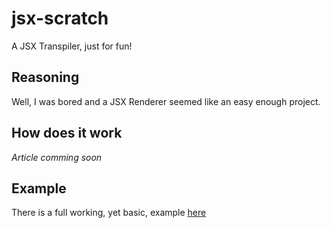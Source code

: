 # jsx-scratch
A JSX Transpiler, just for fun!

## Reasoning

Well, I was bored and a JSX Renderer seemed like an easy enough project.

## How does it work

*Article comming soon*

## Example

There is a full working, yet basic, example [here](https://codepen.io/jpichardo/pen/yqXbeq?editors=0010#0)

